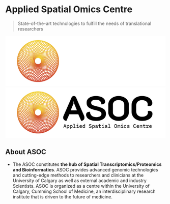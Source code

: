 # Applied Spatial Omics Centre
> State-of-the-art technologies to fulfill the needs of translational researchers

![Logo](./profile/imgs/logo_dark.png#gh-dark-mode-only)
![Logo](./profile/imgs/logo_light.png#gh-light-mode-only)

## About ASOC
  * The ASOC constitutes **the hub of Spatial Transcriptomics/Proteomics and Bioinformatics**. ASOC provides advanced genomic technologies and cutting-edge methods to researchers and clinicians at the University of Calgary as well as external academic and industry Scientists. ASOC is organized as a centre within the University of Calgary, Cumming School of Medicine, an interdisciplinary research institute that is driven to the future of medicine. 
